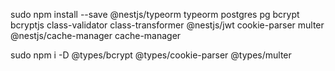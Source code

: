 sudo npm install --save @nestjs/typeorm typeorm postgres pg bcrypt bcryptjs class-validator class-transformer @nestjs/jwt cookie-parser multer @nestjs/cache-manager cache-manager

sudo npm i -D @types/bcrypt @types/cookie-parser @types/multer
